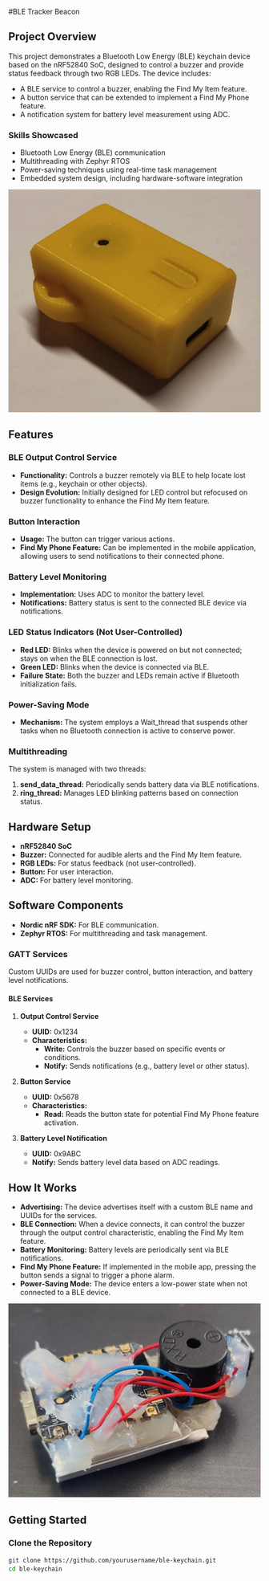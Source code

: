 #BLE Tracker Beacon

## Project Overview
This project demonstrates a Bluetooth Low Energy (BLE) keychain device based on the nRF52840 SoC, designed to control a buzzer and provide status feedback through two RGB LEDs. The device includes:

- A BLE service to control a buzzer, enabling the Find My Item feature.
- A button service that can be extended to implement a Find My Phone feature.
- A notification system for battery level measurement using ADC.

### Skills Showcased
- Bluetooth Low Energy (BLE) communication
- Multithreading with Zephyr RTOS
- Power-saving techniques using real-time task management
- Embedded system design, including hardware-software integration
  
![Sample](https://github.com/Emrecanbl/BLE-Tracker-Beacon/blob/main/IMG_2.jpg?raw=true)

## Features

### BLE Output Control Service
- **Functionality:** Controls a buzzer remotely via BLE to help locate lost items (e.g., keychain or other objects).
- **Design Evolution:** Initially designed for LED control but refocused on buzzer functionality to enhance the Find My Item feature.

### Button Interaction
- **Usage:** The button can trigger various actions.
- **Find My Phone Feature:** Can be implemented in the mobile application, allowing users to send notifications to their connected phone.

### Battery Level Monitoring
- **Implementation:** Uses ADC to monitor the battery level.
- **Notifications:** Battery status is sent to the connected BLE device via notifications.

### LED Status Indicators (Not User-Controlled)
- **Red LED:** Blinks when the device is powered on but not connected; stays on when the BLE connection is lost.
- **Green LED:** Blinks when the device is connected via BLE.
- **Failure State:** Both the buzzer and LEDs remain active if Bluetooth initialization fails.

### Power-Saving Mode
- **Mechanism:** The system employs a Wait_thread that suspends other tasks when no Bluetooth connection is active to conserve power.

### Multithreading
The system is managed with two threads:
1. **send_data_thread:** Periodically sends battery data via BLE notifications.
2. **ring_thread:** Manages LED blinking patterns based on connection status.

## Hardware Setup
- **nRF52840 SoC**
- **Buzzer:** Connected for audible alerts and the Find My Item feature.
- **RGB LEDs:** For status feedback (not user-controlled).
- **Button:** For user interaction.
- **ADC:** For battery level monitoring.

## Software Components
- **Nordic nRF SDK:** For BLE communication.
- **Zephyr RTOS:** For multithreading and task management.

### GATT Services
Custom UUIDs are used for buzzer control, button interaction, and battery level notifications.

#### BLE Services
1. **Output Control Service**
   - **UUID:** 0x1234
   - **Characteristics:**
     - **Write:** Controls the buzzer based on specific events or conditions.
     - **Notify:** Sends notifications (e.g., battery level or other status).

2. **Button Service**
   - **UUID:** 0x5678
   - **Characteristics:**
     - **Read:** Reads the button state for potential Find My Phone feature activation.

3. **Battery Level Notification**
   - **UUID:** 0x9ABC
   - **Notify:** Sends battery level data based on ADC readings.

## How It Works
- **Advertising:** The device advertises itself with a custom BLE name and UUIDs for the services.
- **BLE Connection:** When a device connects, it can control the buzzer through the output control characteristic, enabling the Find My Item feature.
- **Battery Monitoring:** Battery levels are periodically sent via BLE notifications.
- **Find My Phone Feature:** If implemented in the mobile app, pressing the button sends a signal to trigger a phone alarm.
- **Power-Saving Mode:** The device enters a low-power state when not connected to a BLE device.

  
![Sample](https://github.com/Emrecanbl/BLE-Tracker-Beacon/blob/main/IMG_1.jpg?raw=true)

## Getting Started
### Clone the Repository
```bash
git clone https://github.com/yourusername/ble-keychain.git
cd ble-keychain
